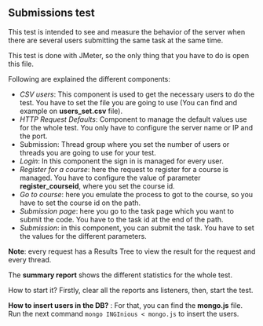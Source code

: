 ## Submissions test

This test is intended to see and measure the behavior of the server when there are several users submitting the  same task at the same time.

This test is done with JMeter, so the only thing that you have to do is open this file.

Following are explained the different components:

- *CSV users*: This component is used to get the necessary users to do the test. You have to set the file you are going to use (You can find and example on **users_set.csv** file).
- *HTTP Request Defaults*: Component to manage the default values use for the whole test. You only have to configure the server name or IP and the port.
-   Submission: Thread group where you set the number of users or threads you are going to use for your test.
  - _Login_: In this component the sign in is managed for every user.
  - *Register for a course*: here the request to register for a course is managed. You have to configure the value of parameter **register_courseid**, where you set the course id.
  -  _Go to course_: here you emulate the process to got to the course, so you have to set the course id on the path.
  - *Submission page*: here you go to the task page which you want to submit the code. You have to the task id at the end of the path.
  - *Submission*: in this component, you can submit the task. You have to set the values for the different parameters.

**Note**: every request has a Results Tree to view the result for the request and every thread.

The **summary report** shows the different statistics for the whole test.

How to start it? Firstly, clear all the reports ans listeners, then, start the test.

**How to insert users in the DB?** : For that, you can find the **mongo.js** file. Run the next command `mongo INGInious < mongo.js` to insert the users.